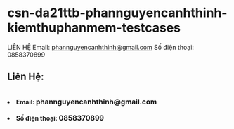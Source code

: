 ﻿# csn-da21ttb-phannguyencanhthinh-kiemthuphanmem-testcases


LIÊN HỆ
Email: phannguyencanhthinh@gmail.com
Số điện thoại: 0858370899
<h2>Liên Hệ:</h2><br>

<li><b>Email: <font size="3" >phannguyencanhthinh@gmail.com</font></b></li></br>

<li><b>Số điện thoại: <font size="3" >0858370899</font></b></li></br>